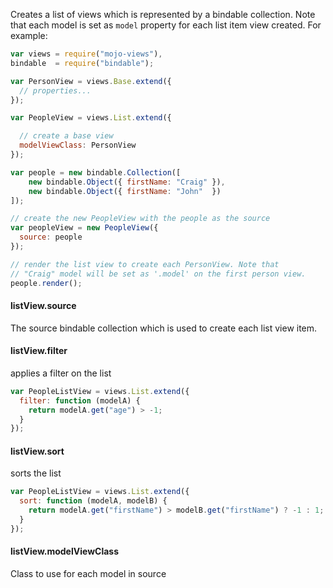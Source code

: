 Creates a list of views which is represented by a bindable collection. Note that each model is set as
`model` property for each list item view created. For example:

```javascript
var views = require("mojo-views"),
bindable  = require("bindable");

var PersonView = views.Base.extend({
  // properties...
});

var PeopleView = views.List.extend({

  // create a base view
  modelViewClass: PersonView
});

var people = new bindable.Collection([
    new bindable.Object({ firstName: "Craig" }),
    new bindable.Object({ firstName: "John"  })
]);

// create the new PeopleView with the people as the source
var peopleView = new PeopleView({
  source: people
});

// render the list view to create each PersonView. Note that
// "Craig" model will be set as '.model' on the first person view.
people.render();
```

#### listView.source

The source bindable collection which is used to create each list view item.

#### listView.filter

applies a filter on the list

```javascript
var PeopleListView = views.List.extend({
  filter: function (modelA) {
    return modelA.get("age") > -1;
  }
});
```

#### listView.sort

sorts the list

```javascript
var PeopleListView = views.List.extend({
  sort: function (modelA, modelB) {
    return modelA.get("firstName") > modelB.get("firstName") ? -1 : 1;
  }
});
```

#### listView.modelViewClass

Class to use for each model in source
